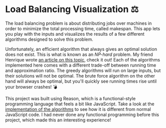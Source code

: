 # Load Balancing Visualization ⚖️

The load balancing problem is about distributing jobs over machines in order to minimize the total processing time, called makespan. This app lets you play with the inputs and visualizes the results of a few different algorithms designed to solve this problem.

Unfortunately, an efficient algorithm that always gives an optimal solution does not exist. This is what is known as an *NP-hard* problem. My friend Henrique wrote [an article on this topic](https://hacdias.com/articles/2020/09/take-approximation-algorithms/), check it out! Each of the algorithms implemented here comes with a different trade-off between running time and approximation ratio. The greedy algorithms will run on large inputs, but their solutions will not be optimal. The brute force algorithm on the other hand will always be optimal, but you'll quickly see running times rise until your browser crashes! 💣

This project was built using Reason, which is a functional-style programming language that feels a bit like JavaScript. Take a look at the [implementation of the algorithms](https://github.com/nimobeeren/algo-vis/blob/master/src/LoadBalancing.re) to see how it is different from normal JavaScript code. I had never done any functional programming before this project, which made this an interesting experience!
